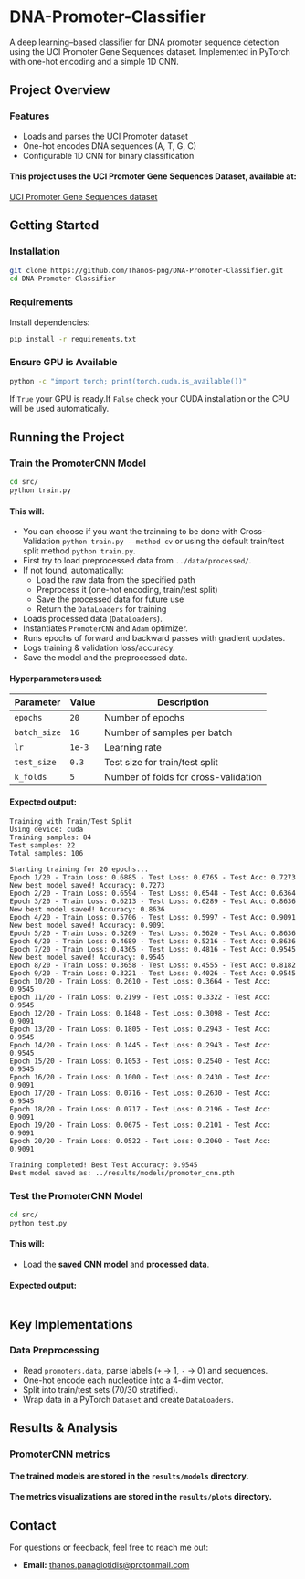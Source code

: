 # DNA-Promoter-Classifier

A deep learning–based classifier for DNA promoter sequence detection using the UCI Promoter Gene Sequences dataset. Implemented in PyTorch with one-hot encoding and a simple 1D CNN.

## Project Overview

### Features

- Loads and parses the UCI Promoter dataset  
- One-hot encodes DNA sequences (A, T, G, C)  
- Configurable 1D CNN for binary classification 

#### This project uses the **UCI Promoter Gene Sequences Dataset**, available at:
[UCI Promoter Gene Sequences dataset](https://archive.ics.uci.edu/dataset/67/molecular+biology+promoter+gene+sequences)

## Getting Started

### Installation
```bash
git clone https://github.com/Thanos-png/DNA-Promoter-Classifier.git
cd DNA-Promoter-Classifier
```

### Requirements
Install dependencies:
```bash
pip install -r requirements.txt
```

### Ensure GPU is Available
```bash
python -c "import torch; print(torch.cuda.is_available())"
```
If `True` your GPU is ready.If `False` check your CUDA installation or the CPU will be used automatically.

## Running the Project
### Train the PromoterCNN Model
```bash
cd src/
python train.py
```

#### This will:
- You can choose if you want the trainning to be done with Cross-Validation `python train.py --method cv` or using the default train/test split method `python train.py`.
- First try to load preprocessed data from `../data/processed/`.
- If not found, automatically:
    - Load the raw data from the specified path
    - Preprocess it (one-hot encoding, train/test split)
    - Save the processed data for future use
    - Return the `DataLoaders` for training
- Loads processed data (`DataLoaders`).
- Instantiates `PromoterCNN` and `Adam` optimizer.
- Runs epochs of forward and backward passes with gradient updates.
- Logs training & validation loss/accuracy.
- Save the model and the preprocessed data.

#### Hyperparameters used:
| Parameter    | Value  | Description                          |
| ------------ | ------ | ------------------------------------ |
| `epochs`     | `20`   | Number of epochs                     |
| `batch_size` | `16`   | Number of samples per batch          |
| `lr`         | `1e-3` | Learning rate                        |
| `test_size`  | `0.3`  | Test size for train/test split       |
| `k_folds`    | `5`    | Number of folds for cross-validation |


#### Expected output:
```
Training with Train/Test Split
Using device: cuda
Training samples: 84
Test samples: 22
Total samples: 106

Starting training for 20 epochs...
Epoch 1/20 - Train Loss: 0.6885 - Test Loss: 0.6765 - Test Acc: 0.7273
New best model saved! Accuracy: 0.7273
Epoch 2/20 - Train Loss: 0.6594 - Test Loss: 0.6548 - Test Acc: 0.6364
Epoch 3/20 - Train Loss: 0.6213 - Test Loss: 0.6289 - Test Acc: 0.8636
New best model saved! Accuracy: 0.8636
Epoch 4/20 - Train Loss: 0.5706 - Test Loss: 0.5997 - Test Acc: 0.9091
New best model saved! Accuracy: 0.9091
Epoch 5/20 - Train Loss: 0.5269 - Test Loss: 0.5620 - Test Acc: 0.8636
Epoch 6/20 - Train Loss: 0.4689 - Test Loss: 0.5216 - Test Acc: 0.8636
Epoch 7/20 - Train Loss: 0.4365 - Test Loss: 0.4816 - Test Acc: 0.9545
New best model saved! Accuracy: 0.9545
Epoch 8/20 - Train Loss: 0.3658 - Test Loss: 0.4555 - Test Acc: 0.8182
Epoch 9/20 - Train Loss: 0.3221 - Test Loss: 0.4026 - Test Acc: 0.9545
Epoch 10/20 - Train Loss: 0.2610 - Test Loss: 0.3664 - Test Acc: 0.9545
Epoch 11/20 - Train Loss: 0.2199 - Test Loss: 0.3322 - Test Acc: 0.9545
Epoch 12/20 - Train Loss: 0.1848 - Test Loss: 0.3098 - Test Acc: 0.9091
Epoch 13/20 - Train Loss: 0.1805 - Test Loss: 0.2943 - Test Acc: 0.9545
Epoch 14/20 - Train Loss: 0.1445 - Test Loss: 0.2943 - Test Acc: 0.9545
Epoch 15/20 - Train Loss: 0.1053 - Test Loss: 0.2540 - Test Acc: 0.9545
Epoch 16/20 - Train Loss: 0.1000 - Test Loss: 0.2430 - Test Acc: 0.9091
Epoch 17/20 - Train Loss: 0.0716 - Test Loss: 0.2630 - Test Acc: 0.9545
Epoch 18/20 - Train Loss: 0.0717 - Test Loss: 0.2196 - Test Acc: 0.9091
Epoch 19/20 - Train Loss: 0.0675 - Test Loss: 0.2101 - Test Acc: 0.9091
Epoch 20/20 - Train Loss: 0.0522 - Test Loss: 0.2060 - Test Acc: 0.9091

Training completed! Best Test Accuracy: 0.9545
Best model saved as: ../results/models/promoter_cnn.pth
```

### Test the PromoterCNN Model
```bash
cd src/
python test.py
```

#### This will:
- Load the **saved CNN model** and **processed data**.

#### Expected output:
```

```

## Key Implementations
### Data Preprocessing
- Read `promoters.data`, parse labels (`+` → 1, `-` → 0) and sequences.
- One-hot encode each nucleotide into a 4-dim vector.
- Split into train/test sets (70/30 stratified).
- Wrap data in a PyTorch `Dataset` and create `DataLoaders`.

## Results & Analysis
### PromoterCNN metrics

#### The trained models are stored in the `results/models` directory.
#### The metrics visualizations are stored in the `results/plots` directory.

## Contact
For questions or feedback, feel free to reach me out:
* **Email:** thanos.panagiotidis@protonmail.com
